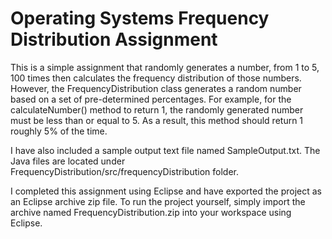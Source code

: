 # Operating Systems Frequency Distribution Assignment
This is a simple assignment that randomly generates a number, from 1 to 5, 100 times then calculates the frequency distribution of those numbers. However, the FrequencyDistribution class generates a random number based on a set of pre-determined percentages. For example, for the calculateNumber() method to return 1, the randomly generated number must be less than or equal to 5. As a result, this method should return 1 roughly 5% of the time.

I have also included a sample output text file named SampleOutput.txt. The Java files are located under FrequencyDistribution/src/frequencyDistribution folder.

I completed this assignment using Eclipse and have exported the project as an Eclipse archive zip file. To run the project yourself, simply import the archive named FrequencyDistribution.zip into your workspace using Eclipse.